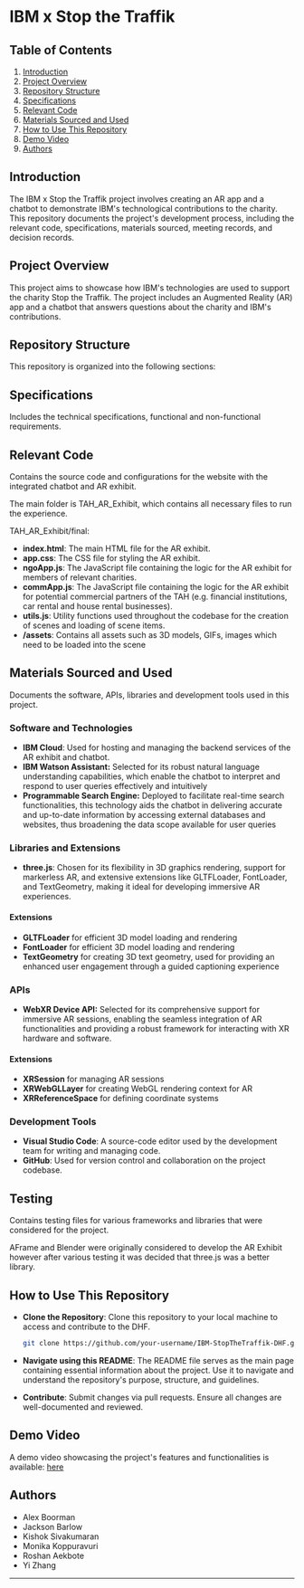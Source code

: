 # IBM x Stop the Traffik 

## Table of Contents
1. [Introduction](#introduction)
2. [Project Overview](#project-overview)
3. [Repository Structure](#repository-structure)
4. [Specifications](#specifications) 
5. [Relevant Code](#relevant-code)
6. [Materials Sourced and Used](#materials-sourced-and-used)
8. [How to Use This Repository](#how-to-use-this-repository)
9. [Demo Video](#demo-video)
10. [Authors](#authors)


<!-- SECTION 1 -->
## Introduction

The IBM x Stop the Traffik project involves creating an AR app and a chatbot to demonstrate IBM's technological contributions to the charity. This repository documents the project's development process, including the relevant code, specifications, materials sourced, meeting records, and decision records.


<!-- SECTION 2 -->
## Project Overview

This project aims to showcase how IBM's technologies are used to support the charity Stop the Traffik. The project includes an Augmented Reality (AR) app and a chatbot that answers questions about the charity and IBM's contributions.


<!-- SECTION 3 -->
## Repository Structure

This repository is organized into the following sections:


<!-- SECTION 4 -->
## Specifications

Includes the technical specifications, functional and non-functional requirements.


<!-- SECTION 5 -->
## Relevant Code

Contains the source code and configurations for the website with the integrated chatbot and AR exhibit.

The main folder is TAH_AR_Exhibit, which contains all necessary files to run the experience.

TAH_AR_Exhibit/final:

- **index.html**: The main HTML file for the AR exhibit.
- **app.css**: The CSS file for styling the AR exhibit.
- **ngoApp.js**: The JavaScript file containing the logic for the AR exhibit for members of relevant charities.
- **commApp.js**: The JavaScript file containing the logic for the AR exhibit for potential commercial partners of the TAH (e.g. financial institutions, car rental and house rental businesses).
- **utils.js**: Utility functions used throughout the codebase for the creation of scenes and loading of scene items.
- **/assets**: Contains all assets such as 3D models, GIFs, images which need to be loaded into the scene 


<!-- SECTION 6 -->
## Materials Sourced and Used

Documents the software, APIs, libraries and development tools used in this project.


### Software and Technologies
- **IBM Cloud**: Used for hosting and managing the backend services of the AR exhibit and chatbot.
- **IBM Watson Assistant:** Selected for its robust natural language understanding capabilities, which enable the chatbot to interpret and respond to user queries effectively and intuitively
- **Programmable Search Engine:** Deployed to facilitate real-time search functionalities, this technology aids the chatbot in delivering accurate and up-to-date information by accessing external databases and websites, thus broadening the data scope available for user queries


### Libraries and Extensions
- **three.js**: Chosen for its flexibility in 3D graphics rendering, support for markerless AR, and extensive extensions like GLTFLoader, FontLoader, and TextGeometry, making it ideal for developing immersive AR experiences.


#### Extensions 
- **GLTFLoader** for efficient 3D model loading and rendering 
- **FontLoader** for efficient 3D model loading and rendering
- **TextGeometry** for creating 3D text geometry, used for providing an enhanced user engagement through a guided captioning experience


### APIs
- **WebXR Device API:** Selected for its comprehensive support for immersive AR sessions, enabling the seamless integration of AR functionalities and providing a robust framework for interacting with XR hardware and software.


#### Extensions 
- **XRSession** for managing AR sessions
- **XRWebGLLayer** for creating WebGL rendering context for AR
- **XRReferenceSpace** for defining coordinate systems


### Development Tools
- **Visual Studio Code**: A source-code editor used by the development team for writing and managing code.
- **GitHub**: Used for version control and collaboration on the project codebase.


<!-- SECTION 7
## Meeting Records & Decision Log

Records of all meetings held during the project, including minutes, agendas, and a decision log of all major decisions taken during the project. -->


<!-- SECTION 9 -->
## Testing

Contains testing files for various frameworks and libraries that were considered for the project.

AFrame and Blender were originally considered to develop the AR Exhibit however after various testing it was decided that three.js was a better library. 

<!-- SECTION 8 -->
## How to Use This Repository

- **Clone the Repository**: Clone this repository to your local machine to access and contribute to the DHF.
    ```sh
    git clone https://github.com/your-username/IBM-StopTheTraffik-DHF.git
    ```

- **Navigate using this README**: The README file serves as the main page containing essential information about the project. Use it to navigate and understand the repository's purpose, structure, and guidelines.

- **Contribute**: Submit changes via pull requests. Ensure all changes are well-documented and reviewed.

<!-- SECTION 9 -->
## Demo Video
A demo video showcasing the project's features and functionalities is available:
[here](https://drive.google.com/drive/folders/1UT_JhSFMgOTBW09LfRNaDjp3g8_FFwx_?usp=drive_link)

<!-- SECTION 10 -->
## Authors
- Alex Boorman
- Jackson Barlow
- Kishok Sivakumaran
- Monika Koppuravuri
- Roshan Aekbote 
- Yi Zhang

<!-- ## Contact

For any questions or further information, please contact:

- **Project Lead**: [Your Name] - [your.email@example.com]
- **Technical Lead**: [Your Name] - [your.email@example.com] -->

---

<!-- **Note**: Ensure that all documents uploaded to this repository comply with the relevant regulatory and compliance requirements. -->
